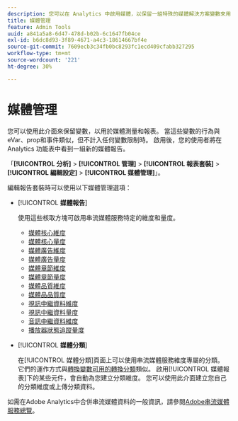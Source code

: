 ```yaml
---
description: 您可以在 Analytics 中啟用媒體，以保留一組特殊的媒體解決方案變數來用於測量和報告。
title: 媒體管理
feature: Admin Tools
uuid: a841a5a8-6d47-478d-b02b-6c1647fb04ce
exl-id: b6dc8d93-3f89-4671-a4c3-18614667bf4e
source-git-commit: 7609ecb3c34fb0bc8293fc1ecd409cfabb327295
workflow-type: tm+mt
source-wordcount: '221'
ht-degree: 30%

---
```


# 媒體管理

您可以使用此介面來保留變數，以用於媒體測量和報表。 當這些變數的行為與eVar、prop和事件類似，但不計入任何變數限制時。 啟用後，您的使用者將在 Analytics 功能表中看到一組新的媒體報告。

「**[!UICONTROL 分析]** > **[!UICONTROL 管理]** > **[!UICONTROL 報表套裝]** > **[!UICONTROL 編輯設定]** > **[!UICONTROL 媒體管理]**」。

編輯報告套裝時可以使用以下媒體管理選項：

* [!UICONTROL **媒體報告**]

  使用這些核取方塊可啟用串流媒體服務特定的維度和量度。

   * [媒體核心維度](/help/components/dimensions/sm-core.md)
   * [媒體核心量度](/help/components/metrics/sm-core.md)
   * [媒體廣告維度](/help/components/dimensions/sm-ads.md)
   * [媒體廣告量度](/help/components/metrics/sm-ads.md)
   * [媒體章節維度](/help/components/dimensions/sm-chapters.md)
   * [媒體章節量度](/help/components/metrics/sm-chapters.md)
   * [媒體品質維度](/help/components/dimensions/sm-quality.md)
   * [媒體品品質度](/help/components/metrics/sm-quality.md)
   * [視訊中繼資料維度](/help/components/dimensions/sm-video-metadata.md)
   * [視訊中繼資料量度](/help/components/metrics/sm-video-metadata.md)
   * [音訊中繼資料維度](/help/components/dimensions/sm-audio-metadata.md)
   * [播放器狀態追蹤量度](/help/components/metrics/sm-player-state.md)

* [!UICONTROL **媒體分類**]

  在[!UICONTROL 媒體分類]頁面上可以使用串流媒體服務維度專屬的分類。 它們的運作方式與[轉換變數可用的轉換分類](/help/admin/admin/c-manage-report-suites/c-edit-report-suites/conversion-var-admin/conversion-classifications.md)類似。 啟用[!UICONTROL 媒體報表]下的某些元件，會自動為您建立分類維度。 您可以使用此介面建立您自己的分類維度或上傳分類資料。

如需在Adobe Analytics中合併串流媒體資料的一般資訊，請參閱[Adobe串流媒體服務總覽](https://experienceleague.adobe.com/zh-hant/docs/media-analytics/using/media-overview)。
